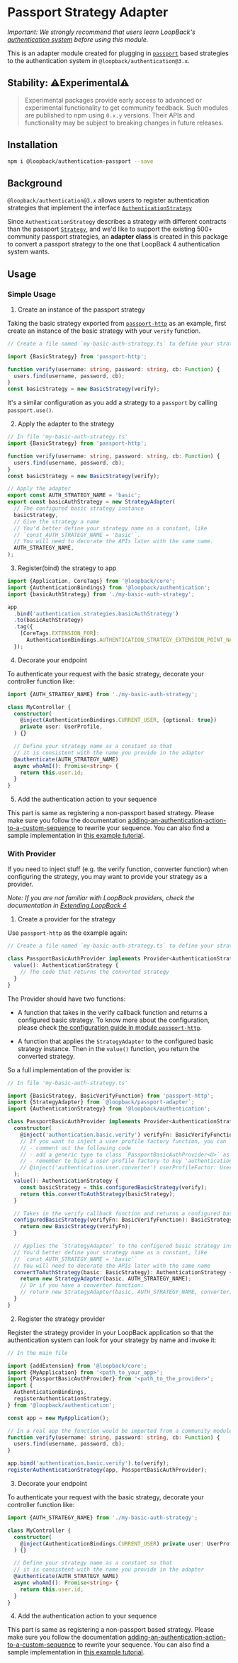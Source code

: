 # Passport Strategy Adapter

_Important: We strongly recommend that users learn LoopBack's
[authentication system](https://loopback.io/doc/en/lb4/Loopback-component-authentication.html)
before using this module._

This is an adapter module created for plugging in
[`passport`](https://www.npmjs.com/package/passport) based strategies to the
authentication system in `@loopback/authentication@3.x`.

## Stability: :warning:Experimental:warning:

> Experimental packages provide early access to advanced or experimental
> functionality to get community feedback. Such modules are published to npm
> using `0.x.y` versions. Their APIs and functionality may be subject to
> breaking changes in future releases.

## Installation

```sh
npm i @loopback/authentication-passport --save
```

## Background

`@loopback/authentication@3.x` allows users to register authentication
strategies that implement the interface
[`AuthenticationStrategy`](https://apidocs.strongloop.com/@loopback%2fdocs/authentication.html#AuthenticationStrategy)

Since `AuthenticationStrategy` describes a strategy with different contracts
than the passport
[`Strategy`](https://github.com/DefinitelyTyped/DefinitelyTyped/blob/master/types/passport/index.d.ts#L79),
and we'd like to support the existing 500+ community passport strategies, an
**adapter class** is created in this package to convert a passport strategy to
the one that LoopBack 4 authentication system wants.

## Usage

### Simple Usage

1. Create an instance of the passport strategy

Taking the basic strategy exported from
[`passport-http`](https://github.com/jaredhanson/passport-http) as an example,
first create an instance of the basic strategy with your `verify` function.

```ts
// Create a file named `my-basic-auth-strategy.ts` to define your strategy below

import {BasicStrategy} from 'passport-http';

function verify(username: string, password: string, cb: Function) {
  users.find(username, password, cb);
}
const basicStrategy = new BasicStrategy(verify);
```

It's a similar configuration as you add a strategy to a `passport` by calling
`passport.use()`.

2. Apply the adapter to the strategy

```ts
// In file 'my-basic-auth-strategy.ts'
import {BasicStrategy} from 'passport-http';

function verify(username: string, password: string, cb: Function) {
  users.find(username, password, cb);
}
const basicStrategy = new BasicStrategy(verify);

// Apply the adapter
export const AUTH_STRATEGY_NAME = 'basic';
export const basicAuthStrategy = new StrategyAdapter(
  // The configured basic strategy instance
  basicStrategy,
  // Give the strategy a name
  // You'd better define your strategy name as a constant, like
  // `const AUTH_STRATEGY_NAME = 'basic'`.
  // You will need to decorate the APIs later with the same name.
  AUTH_STRATEGY_NAME,
);
```

3. Register(bind) the strategy to app

```ts
import {Application, CoreTags} from '@loopback/core';
import {AuthenticationBindings} from '@loopback/authentication';
import {basicAuthStrategy} from './my-basic-auth-strategy';

app
  .bind('authentication.strategies.basicAuthStrategy')
  .to(basicAuthStrategy)
  .tag({
    [CoreTags.EXTENSION_FOR]:
      AuthenticationBindings.AUTHENTICATION_STRATEGY_EXTENSION_POINT_NAME,
  });
```

4. Decorate your endpoint

To authenticate your request with the basic strategy, decorate your controller
function like:

```ts
import {AUTH_STRATEGY_NAME} from './my-basic-auth-strategy';

class MyController {
  constructor(
    @inject(AuthenticationBindings.CURRENT_USER, {optional: true})
    private user: UserProfile,
  ) {}

  // Define your strategy name as a constant so that
  // it is consistent with the name you provide in the adapter
  @authenticate(AUTH_STRATEGY_NAME)
  async whoAmI(): Promise<string> {
    return this.user.id;
  }
}
```

5. Add the authentication action to your sequence

This part is same as registering a non-passport based strategy. Please make sure
you follow the documentation
[adding-an-authentication-action-to-a-custom-sequence](https://loopback.io/doc/en/lb4/Loopback-component-authentication.html#adding-an-authentication-action-to-a-custom-sequence)
to rewrite your sequence. You can also find a sample implementation in
[this example tutorial](https://loopback.io/doc/en/lb4/Authentication-Tutorial.html#creating-a-custom-sequence-and-adding-the-authentication-action).

### With Provider

If you need to inject stuff (e.g. the verify function, converter function) when
configuring the strategy, you may want to provide your strategy as a provider.

_Note: If you are not familiar with LoopBack providers, check the documentation
in
[Extending LoopBack 4](https://loopback.io/doc/en/lb4/Extending-LoopBack-4.html)_

1. Create a provider for the strategy

Use `passport-http` as the example again:

```ts
// Create a file named `my-basic-auth-strategy.ts` to define your strategy below

class PassportBasicAuthProvider implements Provider<AuthenticationStrategy> {
  value(): AuthenticationStrategy {
    // The code that returns the converted strategy
  }
}
```

The Provider should have two functions:

- A function that takes in the verify callback function and returns a configured
  basic strategy. To know more about the configuration, please check
  [the configuration guide in module `passport-http`](https://github.com/jaredhanson/passport-http#usage-of-http-basic).

- A function that applies the `StrategyAdapter` to the configured basic strategy
  instance. Then in the `value()` function, you return the converted strategy.

So a full implementation of the provider is:

```ts
// In file 'my-basic-auth-strategy.ts'

import {BasicStrategy, BasicVerifyFunction} from 'passport-http';
import {StrategyAdapter} from `@loopback/passport-adapter`;
import {AuthenticationStrategy} from '@loopback/authentication';

class PassportBasicAuthProvider implements Provider<AuthenticationStrategy> {
  constructor(
    @inject('authentication.basic.verify') verifyFn: BasicVerifyFunction,
    // If you want to inject a user profile factory function, you can
    // - comment out the following code
    // - add a generic type to class `PassportBasicAuthProvider<U>` as the custom User's type
    // - remember to bind a user profile factory to key 'authentication.user.converter'
    // @inject('authentication.user.converter') userProfileFactor: UserProfileFactory<U>
  );
  value(): AuthenticationStrategy {
    const basicStrategy = this.configuredBasicStrategy(verify);
    return this.convertToAuthStrategy(basicStrategy);
  }

  // Takes in the verify callback function and returns a configured basic strategy.
  configuredBasicStrategy(verifyFn: BasicVerifyFunction): BasicStrategy {
    return new BasicStrategy(verifyFn);
  }

  // Applies the `StrategyAdapter` to the configured basic strategy instance.
  // You'd better define your strategy name as a constant, like
  // `const AUTH_STRATEGY_NAME = 'basic'`
  // You will need to decorate the APIs later with the same name
  convertToAuthStrategy(basic: BasicStrategy): AuthenticationStrategy {
    return new StrategyAdapter(basic, AUTH_STRATEGY_NAME);
    // Or if you have a converter function:
    // return new StrategyAdapter(basic, AUTH_STRATEGY_NAME, converter);
  }
}
```

2. Register the strategy provider

Register the strategy provider in your LoopBack application so that the
authentication system can look for your strategy by name and invoke it:

```ts
// In the main file

import {addExtension} from '@loopback/core';
import {MyApplication} from '<path_to_your_app>';
import {PassportBasicAuthProvider} from '<path_to_the_provider>';
import {
  AuthenticationBindings,
  registerAuthenticationStrategy,
} from '@loopback/authentication';

const app = new MyApplication();

// In a real app the function would be imported from a community module
function verify(username: string, password: string, cb: Function) {
  users.find(username, password, cb);
}

app.bind('authentication.basic.verify').to(verify);
registerAuthenticationStrategy(app, PassportBasicAuthProvider);
```

3. Decorate your endpoint

To authenticate your request with the basic strategy, decorate your controller
function like:

```ts
import {AUTH_STRATEGY_NAME} from './my-basic-auth-strategy';

class MyController {
  constructor(
    @inject(AuthenticationBindings.CURRENT_USER) private user: UserProfile,
  ) {}

  // Define your strategy name as a constant so that
  // it is consistent with the name you provide in the adapter
  @authenticate(AUTH_STRATEGY_NAME)
  async whoAmI(): Promise<string> {
    return this.user.id;
  }
}
```

4. Add the authentication action to your sequence

This part is same as registering a non-passport based strategy. Please make sure
you follow the documentation
[adding-an-authentication-action-to-a-custom-sequence](https://loopback.io/doc/en/lb4/Loopback-component-authentication.html#adding-an-authentication-action-to-a-custom-sequence)
to rewrite your sequence. You can also find a sample implementation in
[this example tutorial](https://loopback.io/doc/en/lb4/Authentication-Tutorial.html#creating-a-custom-sequence-and-adding-the-authentication-action).
